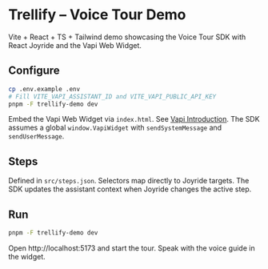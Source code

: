 # Trellify – Voice Tour Demo

Vite + React + TS + Tailwind demo showcasing the Voice Tour SDK with React Joyride and the Vapi Web Widget.

## Configure

```bash
cp .env.example .env
# Fill VITE_VAPI_ASSISTANT_ID and VITE_VAPI_PUBLIC_API_KEY
pnpm -F trellify-demo dev
```

Embed the Vapi Web Widget via `index.html`. See [Vapi Introduction](https://docs.vapi.ai/quickstart/introduction). The SDK assumes a global `window.VapiWidget` with `sendSystemMessage` and `sendUserMessage`.

## Steps

Defined in `src/steps.json`. Selectors map directly to Joyride targets. The SDK updates the assistant context when Joyride changes the active step.

## Run

```bash
pnpm -F trellify-demo dev
```

Open http://localhost:5173 and start the tour. Speak with the voice guide in the widget. 